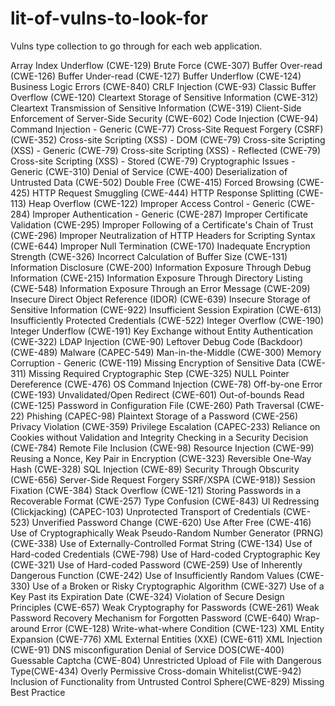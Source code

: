 # lit-of-vulns-to-look-for
Vulns type collection to go through for each web application.

Array Index Underflow (CWE-129)
Brute Force (CWE-307)
Buffer Over-read (CWE-126)
Buffer Under-read (CWE-127)
Buffer Underflow (CWE-124)
Business Logic Errors (CWE-840)
CRLF Injection (CWE-93)
Classic Buffer Overflow (CWE-120)
Cleartext Storage of Sensitive Information (CWE-312)
Cleartext Transmission of Sensitive Information (CWE-319)
Client-Side Enforcement of Server-Side Security (CWE-602)
Code Injection (CWE-94)
Command Injection - Generic (CWE-77)
Cross-Site Request Forgery (CSRF) (CWE-352)
Cross-site Scripting (XSS) - DOM (CWE-79)
Cross-site Scripting (XSS) - Generic (CWE-79)
Cross-site Scripting (XSS) - Reflected (CWE-79)
Cross-site Scripting (XSS) - Stored (CWE-79)
Cryptographic Issues - Generic (CWE-310)
Denial of Service (CWE-400)
Deserialization of Untrusted Data (CWE-502)
Double Free (CWE-415)
Forced Browsing (CWE-425)
HTTP Request Smuggling (CWE-444)
HTTP Response Splitting (CWE-113)
Heap Overflow (CWE-122)
Improper Access Control - Generic (CWE-284)
Improper Authentication - Generic (CWE-287)
Improper Certificate Validation (CWE-295)
Improper Following of a Certificate's Chain of Trust (CWE-296)
Improper Neutralization of HTTP Headers for Scripting Syntax (CWE-644)
Improper Null Termination (CWE-170)
Inadequate Encryption Strength (CWE-326)
Incorrect Calculation of Buffer Size (CWE-131)
Information Disclosure (CWE-200)
Information Exposure Through Debug Information (CWE-215)
Information Exposure Through Directory Listing (CWE-548)
Information Exposure Through an Error Message (CWE-209)
Insecure Direct Object Reference (IDOR) (CWE-639)
Insecure Storage of Sensitive Information (CWE-922)
Insufficient Session Expiration (CWE-613)
Insufficiently Protected Credentials (CWE-522)
Integer Overflow (CWE-190)
Integer Underflow (CWE-191)
Key Exchange without Entity Authentication (CWE-322)
LDAP Injection (CWE-90)
Leftover Debug Code (Backdoor) (CWE-489)
Malware (CAPEC-549)
Man-in-the-Middle (CWE-300)
Memory Corruption - Generic (CWE-119)
Missing Encryption of Sensitive Data (CWE-311)
Missing Required Cryptographic Step (CWE-325)
NULL Pointer Dereference (CWE-476)
OS Command Injection (CWE-78)
Off-by-one Error (CWE-193)
Unvalidated/Open Redirect (CWE-601)
Out-of-bounds Read (CWE-125)
Password in Configuration File (CWE-260)
Path Traversal (CWE-22)
Phishing (CAPEC-98)
Plaintext Storage of a Password (CWE-256)
Privacy Violation (CWE-359)
Privilege Escalation (CAPEC-233)
Reliance on Cookies without Validation and Integrity Checking in a Security Decision (CWE-784)
Remote File Inclusion (CWE-98)
Resource Injection (CWE-99)
Reusing a Nonce, Key Pair in Encryption (CWE-323)
Reversible One-Way Hash (CWE-328)
SQL Injection (CWE-89)
Security Through Obscurity (CWE-656)
Server-Side Request Forgery SSRF/XSPA (CWE-918))
Session Fixation (CWE-384)
Stack Overflow (CWE-121)
Storing Passwords in a Recoverable Format (CWE-257)
Type Confusion (CWE-843)
UI Redressing (Clickjacking) (CAPEC-103)
Unprotected Transport of Credentials (CWE-523)
Unverified Password Change (CWE-620)
Use After Free (CWE-416)
Use of Cryptographically Weak Pseudo-Random Number Generator (PRNG) (CWE-338)
Use of Externally-Controlled Format String (CWE-134)
Use of Hard-coded Credentials (CWE-798)
Use of Hard-coded Cryptographic Key (CWE-321)
Use of Hard-coded Password (CWE-259)
Use of Inherently Dangerous Function (CWE-242)
Use of Insufficiently Random Values (CWE-330)
Use of a Broken or Risky Cryptographic Algorithm (CWE-327)
Use of a Key Past its Expiration Date (CWE-324)
Violation of Secure Design Principles (CWE-657)
Weak Cryptography for Passwords (CWE-261)
Weak Password Recovery Mechanism for Forgotten Password (CWE-640)
Wrap-around Error (CWE-128)
Write-what-where Condition (CWE-123)
XML Entity Expansion (CWE-776)
XML External Entities (XXE) (CWE-611)
XML Injection (CWE-91)
DNS misconfiguration
Denial of Service DOS(CWE-400)
Guessable Captcha (CWE-804)
Unrestricted Upload of File with Dangerous Type(CWE-434)
Overly Permissive Cross-domain Whitelist(CWE-942)
Inclusion of Functionality from Untrusted Control Sphere(CWE-829)
Missing Best Practice
